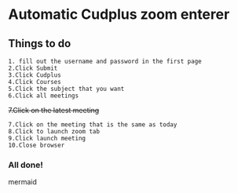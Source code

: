 # Automatic Cudplus zoom enterer

## Things to do
    1. fill out the username and password in the first page
    2.Click Submit
    3.Click Cudplus
    4.Click Courses
    5.Click the subject that you want
    6.Click all meetings
~~7.Click on the latest meeting~~

    7.Click on the meeting that is the same as today
    8.Click to launch zoom tab
    9.Click launch meeting
    10.Close browser

### All done!
mermaid